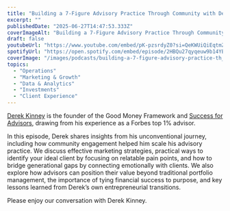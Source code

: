 ```yaml
---
title: "Building a 7-Figure Advisory Practice Through Community with Derrick Kinney"
excerpt: ""
publishedDate: "2025-06-27T14:47:53.333Z"
coverImageAlt: "Building a 7-Figure Advisory Practice Through Community with Derrick Kinney"
draft: false
youtubeUrl: "https://www.youtube.com/embed/pK-pzsrdyZ0?si=QeKWUiQiEqtmZQTx"
spotifyUrl: "https://open.spotify.com/embed/episode/2HBQu27qyqeuw9b14YES7g"
coverImage: "/images/podcasts/building-a-7-figure-advisory-practice-th__67d8625fce1239731d60bf6a_Copy_20of_20TIP_20-_20Dav.png"
topics:
  - "Operations"
  - "Marketing & Growth"
  - "Data & Analytics"
  - "Investments"
  - "Client Experience"
---
```

<p id=""><a href="https://www.derrickkinney.com/">Derek Kinney</a> is the founder of the Good Money Framework and <a href="https://www.successforadvisors.com/">Success for Advisors</a>, drawing from his experience as a Forbes top 1% advisor.</p><p id="">In this episode, Derek shares insights from his unconventional journey, including how community engagement helped him scale his advisory practice. We discuss effective marketing strategies, practical ways to identify your ideal client by focusing on relatable pain points, and how to bridge generational gaps by connecting emotionally with clients. We also explore how advisors can position their value beyond traditional portfolio management, the importance of tying financial success to purpose, and key lessons learned from Derek’s own entrepreneurial transitions.</p><p id="">Please enjoy our conversation with Derek Kinney.</p>
